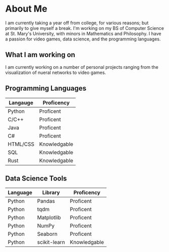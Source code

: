 # About Me
I am currently taking a year off from college, for various reasons; but primarily to give myself a break. I'm working on my BS of Computer Science at St. Mary's University, with minors in Mathematics and Philosophy. I have a passion for video games, data science, and the programming languages.

## What I am working on
I am currently working on a number of personal projects ranging from the visualization of nueral networks to video games. 

## Programming Languages
| Langauge | Proficency |
| -------- | ---------- |
| Python   | Proficent  |
| C/C++    | Proficent  |
| Java     | Proficent  |
| C#       | Proficent  |
| HTML/CSS | Knowledgable |
| SQL | Knowledgable |
| Rust | Knowledgable |

## Data Science Tools
| Language | Library | Proficency |
| -------- | ------- | ---------- |
| Python | Pandas | Proficent |
| Python | tqdm | Proficent |
| Python | Matplotlib | Proficent |
| Python | NumPy | Proficent |
| Python | Seaborn | Proficent |
| Python | scikit-learn | Knowledgable | 

